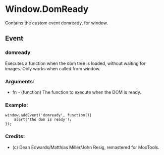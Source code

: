 Window.DomReady
===============

Contains the custom event domready, for window.

Event
-----

### domready

Executes a function when the dom tree is loaded, without waiting for images. Only works when called from window.

### Arguments:

* fn - (function) The function to execute when the DOM is ready.

### Example:

	window.addEvent('domready', function(){
		alert('the dom is ready');
	});

### Credits:

- (c) Dean Edwards/Matthias Miller/John Resig, remastered for MooTools.